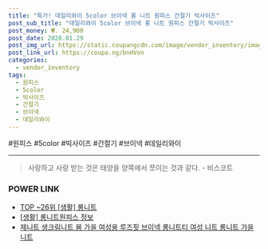 ```yaml
--- 
title: "특가! 데일리와이 5color 브이넥 롱 니트 원피스 간절기 빅사이즈" 
post_sub_title: "데일리와이 5color 브이넥 롱 니트 원피스 간절기 빅사이즈" 
post_money: ₩. 24,900 
post_date: 2020.01.29 
post_img_url: https://static.coupangcdn.com/image/vendor_inventory/images/2019/02/09/19/9/f78b018d-37b9-4989-863a-39295bc2cb6c.jpg 
post_link_url: https://coupa.ng/bnHVon 
categories: 
  - vendor_inventory 
tags: 
  - 원피스 
  - 5color 
  - 빅사이즈 
  - 간절기 
  - 브이넥 
  - 데일리와이 
--- 
```

  #원피스 #5color #빅사이즈 #간절기 #브이넥 #데일리와이 
<hr> 

> 사랑하고 사랑 받는 것은 태양을 양쪽에서 쪼이는 것과 같다. - 비스코트 


### POWER LINK

* <a href="https://blog.naver.com/an0733/221788371121" target="_blank"> TOP ~26위 [생활] 롱니트</a>
* <a href="https://blog.naver.com/sakai111/221764443628" target="_blank"> [생활] 롱니트원피스 정보 </a>
* <a href="https://blog.naver.com/fasyy4321/221790286818" target="_blank">제니트 생크림니트 봄 가을 여성용 루즈핏 브이넥 롱니트티 여성 니트 롱니트 가을니트</a>

